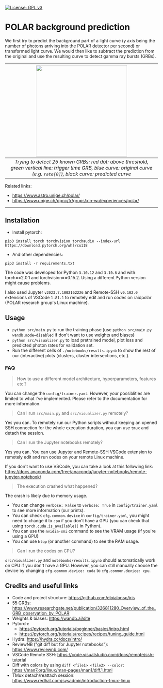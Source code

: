 [![License: GPL v3](https://img.shields.io/badge/License-GPLv3-blue.svg)](https://www.gnu.org/licenses/gpl-3.0)

# POLAR background prediction

We first try to predict the background part of a light curve (y axis being the number of photons arriving into the POLAR detector per second) or transformed light curve. We would then like to subtract the prediction from the original and use the resulting curve to detect gamma ray bursts (GRBs).

| <img src="https://github.com/Zenchiyu/POLAR-background-prediction/assets/49496107/f2fa9896-db10-4742-b824-1cbe684a8b59" width=300> |
|:--:| 
| *Trying to detect 25 known GRBs: red dot: above threshold, green vertical line: trigger time GRB, blue curve: original curve (e.g. `rate[0]`), black curve: predicted curve* |


Related links:
- https://www.astro.unige.ch/polar/
- https://www.unige.ch/dpnc/fr/grups/xin-wu/experiences/polar/

---

## Installation

- Install pytorch:
```
pip3 install torch torchvision torchaudio --index-url https://download.pytorch.org/whl/cu118
```
- And other dependencies:
```
pip3 install -r requirements.txt
```

The code was developed for Python `3.10.12` and `3.10.6` and with torch==2.0.1 and torchvision==0.15.2. Using a different Python version might cause problems.

I also used Jupyter `v2023.7.1002162226` and Remote-SSH `v0.102.0` extensions of VSCode `1.81.1` to remotely edit and run codes on raidpolar (POLAR research group's Linux machine).

## Usage

- `python src/main.py` to run the training phase (use `python src/main.py wandb.mode=disabled` if don't want to use weights and biases)
- `python src/visualizer.py` to load pretrained model, plot loss and predicted photon rates for validation set.
- Run the different cells of `./notebooks/results.ipynb` to show the rest of our (interactive) plots (clusters, cluster intersections, etc.).

### FAQ

> How to use a different model architecture, hyperparameters, features etc.?

You can change the `config/trainer.yaml`. However, your possiblities are limited to what I've implemented. Please refer to the documentation for more information.

> Can I run `src/main.py` and `src/visualizer.py` remotely?

Yes you can. To remotely run our Python scripts without keeping an opened SSH connection for the whole execution duration, you can use `tmux` and detach the session.

> Can I run the Jupyter notebooks remotely?

Yes you can. You can use Jupyter and Remote-SSH VSCode extension to remotely edit and run codes on your remote Linux machine.

If you don't want to use VSCode, you can take a look at this following link:
https://docs.anaconda.com/free/anaconda/jupyter-notebooks/remote-jupyter-notebook/

> The execution crashed what happened?

The crash is likely due to memory usage.

- You can change `verbose: False` to `verbose: True` in `config/trainer.yaml` to see more information (our prints).
- You can check `cfg.common.device` in `config/trainer.yaml`, you might need to change it to `cpu` if you don't have a GPU (you can check that using `torch.cuda.is_available()` in Python).
- You can use the `nvidia-smi` command to see the VRAM usage (if you're using a GPU)
- You can use `htop` (or another command) to see the RAM usage.

> Can I run the codes on CPU?

`src/visualizer.py` and `notebooks/results.ipynb` should automatically work on CPU if you don't have a GPU. However, you can still manually choose the device by changing `cfg.common.device: cuda` to `cfg.common.device: cpu`.

## Credits and useful links

- Code and project structure: https://github.com/eloialonso/iris
- 55 GRBs: https://www.researchgate.net/publication/326811280_Overview_of_the_GRB_observation_by_POLAR
- Weights & biases: https://wandb.ai/site
- Pytorch:
  - https://pytorch.org/tutorials/beginner/basics/intro.html
  - https://pytorch.org/tutorials/recipes/recipes/tuning_guide.html
- Hydra: https://hydra.cc/docs/intro/
- ReviewNB ("git diff but for Jupyter notebooks"): https://www.reviewnb.com/
- VSCode Remote SSH: https://code.visualstudio.com/docs/remote/ssh-tutorial
- Diff with colors by using `diff <file1> <file2> --color`: https://man7.org/linux/man-pages/man1/diff.1.html
- TMux detach/reattach session: https://www.redhat.com/sysadmin/introduction-tmux-linux
